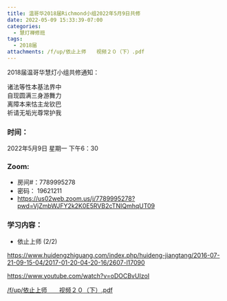 ```yaml
---
title: 温哥华2018届Richmond小组2022年5月9日共修
date: 2022-05-09 15:33:39-07:00
categories:
  - 慧灯禅修班
tags:
  - 2018届
attachments: /f/up/依止上师　　视频２０（下）.pdf
---
```

2018届温哥华慧灯小组共修通知：

诸法等性本基法界中\
自现圆满三身游舞力\
离障本来怙主龙钦巴\
祈请无垢光尊常护我  

### 时间：

2022年5月9日 星期一 下午6：30

### Zoom:

* 房间#：7789995278 
* 密码： 19621211
* <https://us02web.zoom.us/j/7789995278?pwd=VjZmbWJFY2k2K0E5RVB2cTNIQmhqUT09>

### 学习内容：

* 依止上师 (2/2)

<https://www.huidengzhiguang.com/index.php/huideng-jiangtang/2016-07-21-09-15-04/2017-01-20-04-20-16/2607-l17090>

<https://www.youtube.com/watch?v=oDOCBvUIzoI>

[/f/up/依止上师　　视频２０（下）.pdf]()